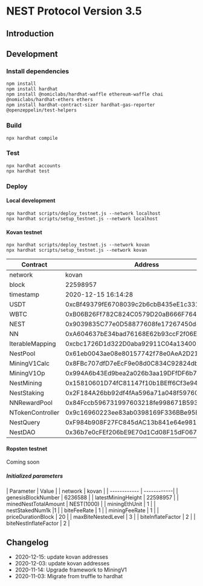 # NEST Protocol Version 3.5

## Introduction

## Development

### Install dependencies

```
npm install
npm install hardhat
npm install @nomiclabs/hardhat-waffle ethereum-waffle chai @nomiclabs/hardhat-ethers ethers
npm install hardhat-contract-sizer hardhat-gas-reporter @openzeppelin/test-helpers
```

### Build

```shell
npx hardhat compile
```

### Test

```shell
npx hardhat accounts
npx hardhat test
```

### Deploy

#### Local development

```shell
npx hardhat scripts/deploy_testnet.js --network localhost
npx hardhat scripts/setup_testnet.js --network localhost
```

#### Kovan testnet

```shell
npx hardhat scripts/deploy_testnet.js --network kovan
npx hardhat scripts/setup_testnet.js --network kovan
```

| Contract | Address |
| ------------ | ------------|
| network | kovan |
| block | 22598957 |
|timestamp|2020-12-15 16:14:28|
| USDT |  0xcBf49379fE6708039c2b6cbB435eE1c331dA86d6 | 
| WBTC |  0xB06B26Ff782C824C0579D20aB666F7640Ab92587 | 
|NEST|0x9039835C77e0D58877608fe17267450d84EdDa59|
| NN |  0xA604637bE34bad76168E62b93ccF2f06EEeCdcE7 | 
| IterableMapping |  0xcbc1726D1d322D0aba92911C04a13400219c2648 |  
| NestPool |  0x61eb0043ae08e80157742f78e0AeA2D216c5125e | 
| MiningV1Calc |  0x8FBc707dfD7eEcF9e08d0C834C92824db6C48a16 | 
| MiningV1Op |  0x994A6b43Ed9bea2a026b3aa19DFfDF6b7A50bfca | 
| NestMining |  0x15810601D74fC81147f10b1BEff6Cf3e949a7add | 
| NestStaking |  0x2F184A26bb92df4fAa596a71a048f5976075f23e | 
| NNRewardPool |  0x84Fccb596731997603218fe998671B593c593ffb | 
| NTokenController | 0x9c16960223ee83ab0398169F336BBe95B0c2F1aB |
| NestQuery | 0xF984b908F27FC845dAC13b841e64e98195eDe884 |
| NestDAO | 0x36b7e0cFEf206bE9E70d1Cd08F15dF067c6F6F32 |

#### Ropsten testnet

Coming soon

##### Initialized parameters


| Parameter | Value |
| network | kovan |
| ------------ | ------------|
| genesisBlockNumber | 6236588 |
| latestMiningHeight | 22598957 |
| minedNestTotalAmount | NEST(1000) |
| miningEthUnit | 1 |
| nestStakedNum1k |1 |
| biteFeeRate | 1 |
| miningFeeRate | 1 |
| priceDurationBlock | 20 |
| maxBiteNestedLevel | 3 |
| biteInflateFactor | 2 |
| biteNestInflateFactor | 2 |
   


## Changelog

- 2020-12-15: update kovan addresses
- 2020-12-03: update kovan addresses
- 2020-11-14: Upgrade framework to MiningV1
- 2020-11-03: Migrate from truffle to hardhat
